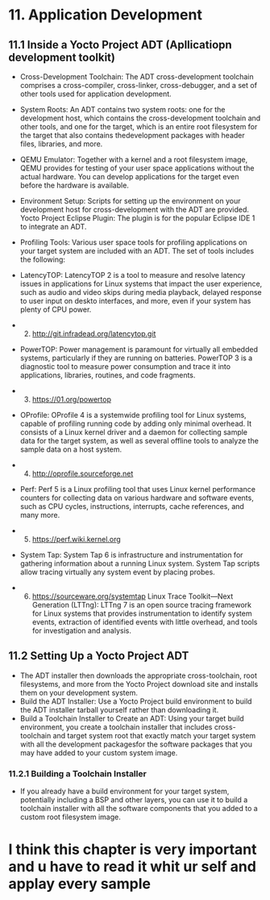 # 11. Application Development
## 11.1 Inside a Yocto Project ADT (Apllicatiopn development toolkit)
- Cross-Development Toolchain: The ADT cross-development toolchain comprises a
cross-compiler, cross-linker, cross-debugger, and a set of other tools used for
application development.
- System Roots: An ADT contains two system roots: one for the development host,
which contains the cross-development toolchain and other tools, and one for the
target, which is an entire root filesystem for the target that also contains thedevelopment packages with header files, libraries, and more.
- QEMU Emulator: Together with a kernel and a root filesystem image, QEMU
provides for testing of your user space applications without the actual hardware. You
can develop applications for the target even before the hardware is available.
- Environment Setup: Scripts for setting up the environment on your development
host for cross-development with the ADT are provided.
Yocto Project Eclipse Plugin: The plugin is for the popular Eclipse IDE 1 to
integrate an ADT.

- Profiling Tools: Various user space tools for profiling applications on your target system are included with an ADT. The set of tools includes the following:
- LatencyTOP: LatencyTOP 2 is a tool to measure and resolve latency issues in applications for Linux systems that impact the user experience, such as audio and video skips during media playback, delayed response to user input on deskto interfaces, and more, even if your system has plenty of CPU power.
- 2. http://git.infradead.org/latencytop.git
- PowerTOP: Power management is paramount for virtually all embedded systems, particularly if they are running on batteries. PowerTOP 3 is a diagnostic tool to measure power consumption and trace it into applications, libraries, routines, and code fragments.
- 3. https://01.org/powertop
- OProfile: OProfile 4 is a systemwide profiling tool for Linux systems, capable of profiling running code by adding only minimal overhead. It consists of a Linux kernel driver and a daemon for collecting sample data for the target system, as well as several offline tools to analyze the sample data on a host system.
- 4. http://oprofile.sourceforge.net
- Perf: Perf 5 is a Linux profiling tool that uses Linux kernel performance counters for collecting data on various hardware and software events, such as CPU cycles, instructions, interrupts, cache references, and many more.
- 5. https://perf.wiki.kernel.org
- System Tap: System Tap 6 is infrastructure and instrumentation for gathering
information about a running Linux system. System Tap scripts allow tracing
virtually any system event by placing probes.
- 6. https://sourceware.org/systemtap
Linux Trace Toolkit—Next Generation (LTTng): LTTng 7 is an open source tracing framework for Linux systems that provides instrumentation to identify system events, extraction of identified events with little overhead, and tools for investigation and analysis.

## 11.2 Setting Up a Yocto Project ADT
- The ADT installer then downloads the appropriate cross-toolchain, root filesystems, and
more from the Yocto Project download site and installs them on your development
system.
- Build the ADT Installer: Use a Yocto Project build environment to build the ADT
installer tarball yourself rather than downloading it.
- Build a Toolchain Installer to Create an ADT: Using your target build
environment, you create a toolchain installer that includes cross-toolchain and target
system root that exactly match your target system with all the development packagesfor the software packages that you may have added to your custom system image.
### 11.2.1 Building a Toolchain Installer
- If you already have a build environment for your target system, potentially including a
BSP and other layers, you can use it to build a toolchain installer with all the software
components that you added to a custom root filesystem image.


# I think this chapter is very important and u have to read it whit ur self and applay every sample





















